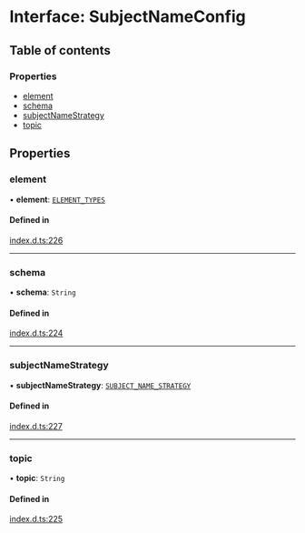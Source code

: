 # Interface: SubjectNameConfig

## Table of contents

### Properties

- [element](SubjectNameConfig.md#element)
- [schema](SubjectNameConfig.md#schema)
- [subjectNameStrategy](SubjectNameConfig.md#subjectnamestrategy)
- [topic](SubjectNameConfig.md#topic)

## Properties

### element

• **element**: [`ELEMENT_TYPES`](../enums/ELEMENT_TYPES.md)

#### Defined in

[index.d.ts:226](https://github.com/mostafa/xk6-kafka/blob/main/api-docs/index.d.ts#L226)

---

### schema

• **schema**: `String`

#### Defined in

[index.d.ts:224](https://github.com/mostafa/xk6-kafka/blob/main/api-docs/index.d.ts#L224)

---

### subjectNameStrategy

• **subjectNameStrategy**: [`SUBJECT_NAME_STRATEGY`](../enums/SUBJECT_NAME_STRATEGY.md)

#### Defined in

[index.d.ts:227](https://github.com/mostafa/xk6-kafka/blob/main/api-docs/index.d.ts#L227)

---

### topic

• **topic**: `String`

#### Defined in

[index.d.ts:225](https://github.com/mostafa/xk6-kafka/blob/main/api-docs/index.d.ts#L225)

